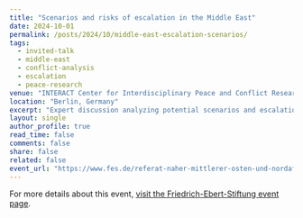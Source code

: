 ```yaml
---
title: "Scenarios and risks of escalation in the Middle East"
date: 2024-10-01
permalink: /posts/2024/10/middle-east-escalation-scenarios/
tags:
  - invited-talk
  - middle-east
  - conflict-analysis
  - escalation
  - peace-research
venue: "INTERACT Center for Interdisciplinary Peace and Conflict Research"
location: "Berlin, Germany"
excerpt: "Expert discussion analyzing potential scenarios and escalation risks in Middle Eastern conflicts, examining pathways to de-escalation and peace."
layout: single
author_profile: true
read_time: false
comments: false
share: false
related: false
event_url: "https://www.fes.de/referat-naher-mittlerer-osten-und-nordafrika/artikelseite/krieg-im-libanon-szenarien-und-risiken-der-eskalation-in-nahost"
---
```


<p>For more details about this event, <a href="{{ page.event_url }}">visit the Friedrich-Ebert-Stiftung event page</a>.</p>
